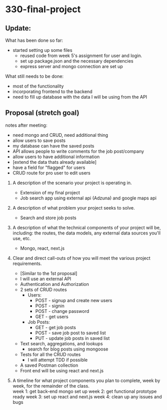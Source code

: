 # 330-final-project

## Update:
   What has been done so far:
   - started setting up some files
      - reused code from week 5's assignment for user and login.
      - set up package.json and the necessary dependencies
      - express server and mongo connection are set up

   What still needs to be done:
   - most of the functionality
   - incorporating frontend to the backend
   - need to fill up database with the data I will be using from the API

## Proposal (stretch goal)
   notes after meeting:
   <br>
   - need mongo and CRUD, need additional thing
   - allow users to save posts
   - my database can have the saved posts
   - API allows people to write comments for the job post/company
   - allow users to have additional information
   - [extend the data thats already available]
   - have a field for "flagged" for users
   - CRUD route for pro user to edit users

1. A description of the scenario your project is operating in.
   <br>
   - Extension of my final project
   - Job search app using external api (Adzuna) and google maps api

2. A description of what problem your project seeks to solve.
   <br>
   - Search and store job posts

3. A description of what the technical components of your project will be, including: the routes, the data models, any external data sources you'll use, etc.
   <br>
   - Mongo, react, next.js

4. Clear and direct call-outs of how you will meet the various project requirements.
   <br>
   - [Similar to the 1st proposal]
   - I will use an external API
   - Authentication and Authorization
   - 2 sets of CRUD routes
      - Users:
         - POST - signup and create new users
         - POST - signin
         - POST - change password
         - GET - get users
      - Job Posts:
         - GET - get job posts
         - POST - save job post to saved list
         - PUT - update job posts in saved list
   - Text search, aggregations, and lookups
      - search for blog posts using mongoose
   - Tests for all the CRUD routes
      - I will attempt TDD if possible
   - A saved Postman collection
   - Front end will be using react and next.js

5. A timeline for what project components you plan to complete, week by week, for the remainder of the class.
   <br>
   week 1: get back-end mongo set up
   week 2: get functional prototype ready
   week 3: set up react and next.js
   week 4: clean up any issues and bugs
